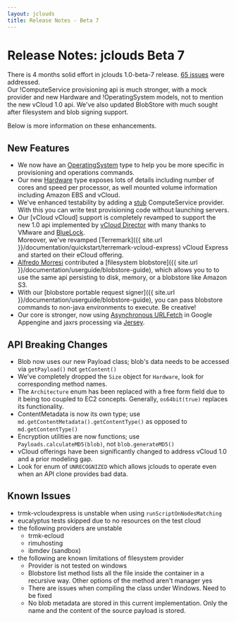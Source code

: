 ```yaml
---
layout: jclouds
title: Release Notes - Beta 7
---
```


# Release Notes: jclouds Beta 7

There is 4 months solid effort in jclouds 1.0-beta-7 release. [65 issues](http://code.google.com/p/jclouds/issues/list?can=1&q=label%3AMilestone-1.0-beta-7) 
were addressed.  
Our !ComputeService provisioning api is much stronger, with a mock provider and new Hardware and !OperatingSystem models,
 not to mention the new vCloud 1.0 api. We've also updated BlobStore with much sought after filesystem and blob signing support.

Below is more information on these enhancements.

## New Features

* We now have an [OperatingSystem](http://code.google.com/p/jclouds/wiki/ComputeGuide#Operating_System) type to help you be more specific 
	in provisioning and operations commands.
* Our new [Hardware](http://code.google.com/p/jclouds/wiki/ComputeGuide#Hardware) type exposes lots of details 
	including number of cores and speed per processor, as well mounted volume information including Amazon EBS and vCloud.
* We've enhanced testability by adding a [stub](http://code.google.com/p/jclouds/wiki/ComputeGuide#Stub_Provider) ComputeService provider.
  With this you can write test provisioning code without launching servers.
* Our [vCloud vCloud] support is completely revamped to support the new 1.0 api implemented by [vCloud Director](http://www.vmware.com/products/vcloud-director/) 
  with many thanks to VMware and [BlueLock](http://www.bluelock.com/bluelock-cloud-hosting/virtual-cloud-enterprise/).  
  Moreover, we've revamped [Terremark]({{ site.url }}/documentation/quickstart/terremark-vcloud-express) vCloud Express and started on their eCloud offering.
* [Alfredo Morresi](http://www.rainbowbreeze.it) contributed a [filesystem blobstore]({{ site.url }}/documentation/userguide/blobstore-guide), 
  which allows you to to use the same api persisting to disk, memory, or a blobstore like Amazon S3.
* With our  [blobstore portable request signer]({{ site.url }}/documentation/userguide/blobstore-guide),
  you can pass blobstore commands to non-java environments to execute.  Be creative!
* Our core is stronger, now using [Asynchronous URLFetch](http://code.google.com/appengine/docs/java/javadoc/com/google/appengine/api/urlfetch/URLFetchService.html#fetchAsync%28com.google.appengine.api.urlfetch.HTTPRequest%29)
  in Google Appengine and jaxrs processing via [Jersey](https://jersey.dev.java.net/).

## API Breaking Changes

* Blob now uses our new Payload class; blob's data needs to be accessed via `getPayload()` not `getContent()`
* We've completely dropped the `Size` object for `Hardware`, look for corresponding method names.
* The `Architecture` enum has been replaced with a free form field due to it being too coupled to EC2 concepts.
  Generally, `os64bit(true)` replaces its functionality.
* ContentMetadata is now its own type; use `md.getContentMetadata().getContentType()` as opposed to `md.getContentType()`
* Encryption utilities are now functions; use` Payloads.calculateMD5(blob)`, not `blob.generateMD5()`
* vCloud offerings have been significantly changed to address vCloud 1.0 and a prior modeling gap.
* Look for enum of `UNRECOGNIZED` which allows jclouds to operate even when an API clone provides bad data.


## Known Issues 

  * trmk-vcloudexpress is unstable when using `runScriptOnNodesMatching`
  * eucalyptus tests skipped due to no resources on the test cloud
  * the following providers are unstable
    * trmk-ecloud
    * rimuhosting
    * ibmdev (sandbox)
  * the following are known limitations of filesystem provider
    * Provider is not tested on windows
    * Blobstore list method lists all the file inside the container in a recursive way. Other options of the method aren't manager yes
    * There are issues when compiling the class under Windows. Need to be fixed
    * No blob metadata are stored in this current implementation. Only the name and the content of the source payload is stored. 
